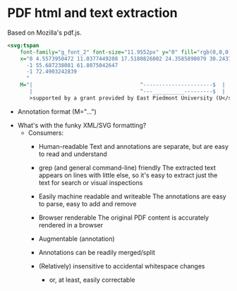 PDF html and text extraction 
===

Based on Mozilla's pdf.js.


```xml
<svg:tspan 
    font-family="g_font_2" font-size="11.9552px" y="0" fill="rgb(0,0,0)"
    x="0 4.5573950472 11.0377449208 17.5180826002 24.3585898079 30.2437009137 34.8063713961 39.3690418785 44.5269512842
      -1 55.687238081 61.8075042647
      -1 72.4903242839
      "
    M="|                                  ^----------------------$  |  {type: pos, labels: {n: nnp}}
       |                                  ^---__________---------$  |  {type: entity}                   "
       >supported by a grant provided by East Piedmont University (U</svg:tspan>
```

* Annotation format (M="...")


+ What's with the funky XML/SVG formatting?
  + Consumers:
    + Human-readable
      Text and annotations are separate, but are easy to read and understand 

    + grep (and general command-line) friendly
      The extracted text appears on lines with little else, so it's easy to extract just the text for search or visual inspections
      
    + Easily machine readable and writeable
      The annotations are easy to parse, easy to add and remove

    + Browser renderable
      The original PDF content is accurately rendered in a browser 

    + Augmentable (annotation) 
      
    + Annotations can be readily merged/split
    
    + (Relatively) insensitive to accidental whitespace changes
      + or, at least, easily correctable
      
      
